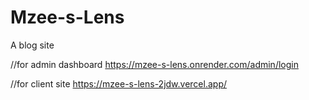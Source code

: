 # Mzee-s-Lens
A blog site

//for admin dashboard
https://mzee-s-lens.onrender.com/admin/login

//for client site
https://mzee-s-lens-2jdw.vercel.app/